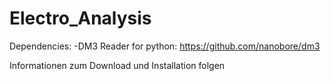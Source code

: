 # Electro_Analysis

Dependencies:
-DM3 Reader for python: https://github.com/nanobore/dm3

Informationen zum Download und Installation folgen

